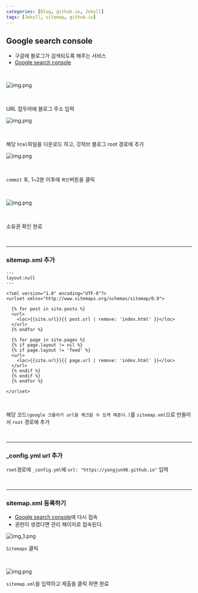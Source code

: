 ```yaml
---
categories: [Blog, github.io, Jekyll]
tags: [Jekyll, sitemap, github.io]
---
```


## Google search console
- 구글에 블로그가 검색되도록 해주는 서비스
- <a href="https://search.google.com/search-console/about" target="_blank">Google search console</a>

<br>

![img.png](../assets/img/postimg/2024-06-05/url추가.png)  

<br>

URL 접두어에 블로그 주소 입력

![img.png](../assets/img/postimg/2024-06-05/소유권%20확인.png)

<br>

해당 `html`파일을 다운로드 하고, 깃허브 블로그 root 경로에 추가

![img.png](../assets/img/postimg/2024-06-05/root경로%20추가.png)

<br>

`commit` 후, 1~2분 이후에 `확인`버튼을 클릭

<br>

![img.png](../assets/img/postimg/2024-06-05/img.png)

<br>

소유권 확인 완료

<br>

---

### sitemap.xml 추가

```text
---
layout:null
---

<?xml version="1.0" encoding="UTF-8"?>
<urlset xmlns="http://www.sitemaps.org/schemas/sitemap/0.9">

  {% for post in site.posts %}
  <url>
    <loc>{{site.url}}{{ post.url | remove: 'index.html' }}</loc>
  </url>
  {% endfor %}

  {% for page in site.pages %}
  {% if page.layout != nil %}
  {% if page.layout != 'feed' %}
  <url>
    <loc>{{site.url}}{{ page.url | remove: 'index.html' }}</loc>
  </url>
  {% endif %}
  {% endif %}
  {% endfor %}

</urlset>
```

<br>

해당 코드`(google 크롤러가 url을 체크할 수 있게 해준다.)`를 `sitemap.xml`으로 만들어서 `root` 경로에 추가

<br>

---

### _config.yml url 추가

`root`경로에 `_config.yml`에 `url: "https://yongjun96.github.io"` 입력

<br>

---

### sitemap.xml 등록하기

- <a href="https://search.google.com/search-console/about" target="_blank">Google search console</a>에 다시 접속
- 권한이 생겼다면 관리 페이지로 접속된다.

![img_1.png](../assets/img/postimg/2024-06-05/관리페이지.png)

`Sitemaps` 클릭

<br>

![img.png](../assets/img/postimg/2024-06-05/Sitemaps%20제출.png)

`sitemap.xml`을 입력하고 제출을 클릭 하면 완료





